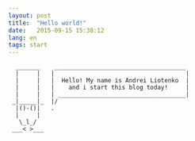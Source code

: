 ```yaml
---
layout: post
title:  "Hello world!"
date:   2015-09-15 15:38:12
lang: en
tags: start
---
```


      _______    _____________________________________
      |     |   |                                     |
      |     |   |  Hello! My name is Andrei Liotenko  |
      |     |   |    and i start this blog today!     |
      |     |   | ____________________________________|
     _|_____|_  |/
      |()-()|   .
      |     |
       \_l_/
     ___< >___


